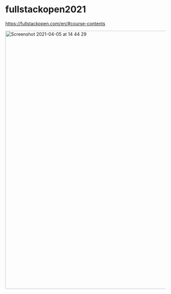 # fullstackopen2021
https://fullstackopen.com/en/#course-contents

<img width="808" alt="Screenshot 2021-04-05 at 14 44 29" src="https://user-images.githubusercontent.com/61431529/113571083-5984e900-961e-11eb-9558-025a37211308.png">

